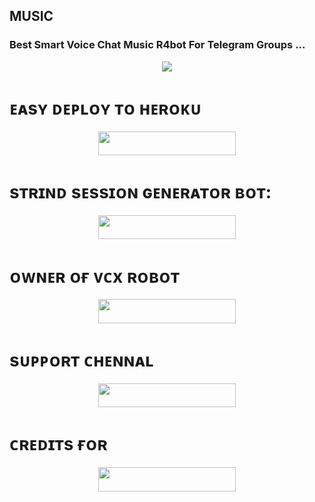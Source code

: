 ## MUSIC 

### Best Smart Voice Chat Music R4bot For Telegram Groups ...


<p align="center"><a href="https://t.me/mr_Agora"><img src="https://te.legra.ph/file/743570cee67092f5d03b7.jpg"></a></p>


# ᴇᴀsʏ ᴅᴇᴘʟᴏʏ ᴛᴏ ʜᴇʀᴏᴋᴜ
<p align="center"><a href="https://heroku.com/deploy?template=https://github.com/MR-KANNADIGA/VCX"> <img src="https://img.shields.io/badge/Deploy%20To%20Heroku-yellow?style=for-the-badge&logo=heroku" width="220" height="38.45"/></a></p>

# sᴛʀɪɴᴅ sᴇssɪᴏɴ ɢᴇɴᴇʀᴀᴛᴏʀ ʙᴏᴛ:

<p align="center"><a href="https://t.me/agora_ssgenbot"> <img src="https://img.shields.io/badge/STRING%20To%20GENERATOR-orange?style=for-the-badge&logo=heroku" width="220" height="38.45"/></a></p>

# ᴏᴡɴᴇʀ ᴏғ ᴠᴄx ʀᴏʙᴏᴛ

<p align="center"><a href="https://t.me/mr_agora"> <img src="https://img.shields.io/badge/MR%20To%20AGORA-purple?style=for-the-badge&logo=heroku" width="220" height="38.45"/></a></p>


# sᴜᴘᴘᴏʀᴛ ᴄʜᴇɴɴᴀʟ

<p align="center"><a href="https://t.me/agora_robot"> <img src="https://img.shields.io/badge/AGORA%20To%20ROBOTS-brown?style=for-the-badge&logo=heroku" width="220" height="38.45"/></a></p>


# ᴄʀᴇᴅɪᴛs ғᴏʀ

<p align="center"><a href="https://t.me/agora_ssgenbot"> <img src="https://img.shields.io/badge/STRING%20To%20GENERATOR-orange?style=for-the-badge&logo=heroku" width="220" height="38.45"/></a></p>

